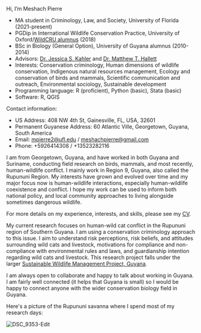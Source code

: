 Hi, I’m Meshach Pierre
- MA student in Criminology, Law, and Society, University of Florida (2021-present)
- PGDip in International Wildlife Conservation Practice, University of Oxford/[WildCRU alumnus](https://www.wildcru.org/members/meshach-pierre/) (2018)
- BSc in Biology (General Option), University of Guyana alumnus (2010-2014)
- Advisors: [Dr. Jessica S. Kahler](https://soccrim.clas.ufl.edu/jessica-kahler/) and [Dr. Matthew T. Hallett](https://uftcd.org/people/core-faculty-staff/matthew-t-hallett/)
- Interests: Conservation criminology, Human dimensions of wildlife conservation, Indigenous natural resources management, Ecology and conservation of birds and mammals,	Scientific communication and outreach, Environmental sociology,	Sustainable development
- Programming language: R (proficient), Python (basic), Stata (basic)
- Software: R, QGIS

Contact information:
- US Address: 408 NW 4th St, Gainesville, FL, USA, 32601
- Permanent Guyanese Address: 60 Atlantic Ville, Georgetown, Guyana, South America
- Email: mpierre2@ufl.edu / meshachpierre@gmail.com
- Phone: +5926414308 / +13523282116

I am from Georgetown, Guyana, and have worked in both Guyana and Suriname, conducting field research on birds, mammals, and most recently, human-wildlife conflict. I mainly work in Region 9, Guyana, also called the Rupununi Region. My interests have grown and evolved over time and my major focus now is human-wildlife interactions, especially human-wildlife coexistence and conflict. I hope my work can be used to inform both national policy, and local community approaches to living alongside sometimes dangerous wildlife. 

For more details on my experience, interests, and skills, please see my [CV](Meshach%20Pierre_Curriculum%20Vitae_20210429.pdf).

My current research focuses on human-wild cat conflict in the Rupununi region of Southern Guyana. I am using a conservation criminology approach to this issue. I aim to understand risk perceptions, risk beliefs, and attitudes surrounding wild cats and livestock, motivations for compliance and non-compliance with environmental rules and laws, and guardianship intention regarding wild cats and livestock. This research project falls under the larger [Sustainable Wildlife Management Project, Guyana](https://www.swm-programme.info/country-guyana).

I am always open to collaborate and happy to talk about working in Guyana. I am fairly well connected (it helps that Guyana is small) so I would be happy to connect anyone with the wider conservation biology field in Guyana. 

Here's a picture of the Rupununi savanna where I spend most of my research days:

![DSC_9353-Edit](https://user-images.githubusercontent.com/48991184/116559152-21479200-a8ce-11eb-931b-3449021c13df.jpg)
